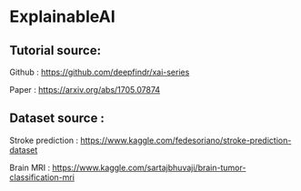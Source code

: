 # ExplainableAI

## Tutorial source:

Github : https://github.com/deepfindr/xai-series

Paper : https://arxiv.org/abs/1705.07874

## Dataset source :

Stroke prediction : https://www.kaggle.com/fedesoriano/stroke-prediction-dataset

Brain MRI : https://www.kaggle.com/sartajbhuvaji/brain-tumor-classification-mri
